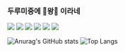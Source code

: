 ### 두루미중에 :crown:왕:crown: 이라네

<img src="https://img.shields.io/badge/C++-00599C?style=flat&logo=cplusplus&logoColor=FFFFFF"/> <img src="https://img.shields.io/badge/JavaScript-F7DF1E?style=flat&logo=JavaScript&logoColor=FFFFFF"/> <img src="https://img.shields.io/badge/Unreal-0E1128?style=flat&logo=UnrealEngine&logoColor=FFFFFF"/> <img src="https://img.shields.io/badge/Java-green?style=flat&logo=Java&logoColor=FFFFFF"/> <img src="https://img.shields.io/badge/Kotlin-7F52FF?style=flat&logo=Kotlin&logoColor=FFFFFF"/> <img src="https://img.shields.io/badge/Android-3DDC84?style=flat&logo=android&logoColor=FFFFFF"/>


![Anurag's GitHub stats](https://github-readme-stats.vercel.app/api?username=Durumyisking&show_icons=true&theme=radical)
![Top Langs](https://github-readme-stats.vercel.app/api/top-langs/?username=Durumyisking&layout=compact&theme=radical)

<!--
**Durumyisking/Durumyisking** is a ✨ _special_ ✨ repository because its `README.md` (this file) appears on your GitHub profile.




-->

